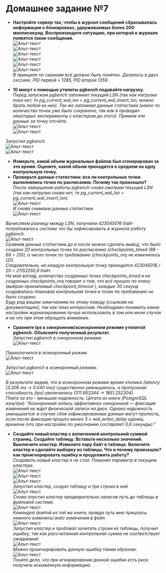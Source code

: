 
# Домашнее задание №7


* **Настройте сервер так, чтобы в журнал сообщений сбрасывалась информация о блокировках, удерживаемых более 200 миллисекунд. Воспроизведите ситуацию, при которой в журнале появятся такие сообщения.**  
![Альт-текст](Images/HW7/01.png)  
![Альт-текст](Images/HW7/02.png)  
![Альт-текст](Images/HW7/03.png)  
![Альт-текст](Images/HW7/04.png)  
![Альт-текст](Images/HW7/05.png)  
![Альт-текст](Images/HW7/06.png)  
_В принципе по скринам всё должно быть понятно. Делалось в двух сессиях. PID первой = 1285, PID второй 1359._  

* **10 минут c помощью утилиты pgbench подавайте нагрузку.**  
_Перед запуском pgbench запомнил текущий LSN (так как нагрузки пока нет, то pg_current_wal_lsn = pg_current_wal_insert_lsn, можно брать любой из них).
Так же запомнил данные статистики (какое-то количество точек уже было сохранено, так как я проводил некоторые эксперименты с кластером до этого). Примем эти данные за точку отсчёта._  
![Альт-текст](Images/HW6/02.png)  
![Альт-текст](Images/HW6/03.png)  

_Запустил pgbench._  
![Альт-текст](Images/HW6/03_50.png)  
![Альт-текст](Images/HW6/03_51.png)  

* **Измерьте, какой объем журнальных файлов был сгенерирован за это время. Оцените, какой объем приходится в среднем на одну контрольную точку.**  
* **Проверьте данные статистики: все ли контрольные точки выполнялись точно по расписанию. Почему так произошло?**  
_После завершения работы pgbench снова смотрим текущий LSN (так как нагрузки снова нет, то pg_current_wal_lsn = pg_current_wal_insert_lsn)._  
![Альт-текст](Images/HW6/05.png)  
_И снова снимаем данные статистики._  
![Альт-текст](Images/HW6/04.png)  

_Вычисляем разницу между LSN, получаем 423045016 байт потребовалось системе что бы зафиксировать в журнале работу pgbench._  
![Альт-текст](Images/HW6/06.png)  
_Сравнив данные статистики до и после можно сделать вывод, что было создано 20 контрольных точек по расписанию (checkpoints_timed (88 - 68 = 20)), а число точек по требованию (checkpoints_req не изменилось (2))._  
_Следовательно, на каждую контрольную точку приходится 423045016 / 20 = 21152250,8 байт._  
_На мой взгляд, количество созданных точек checkpoints_timed и не созданных checkpoints_req говорит о том, что всё прошло по плану (выбран приемлемый checkpoint_timeout ), каждые 30 секунд создавалась плановая контрольная точка и точек по требованию не было создано._  
_Буду рад вашим замечаниям по этому поводу (ссылкам на документацию), так как тема интересная. Необходимо понимать какие настройки журналирования лучше использовать в том или ином случае и на что при этом обращать внимание._  

* **Сравните tps в синхронном/асинхронном режиме утилитой pgbench. Объясните полученный результат.**  
_Запустил pgbench в синхронном режиме._  
![Альт-текст](Images/HW6/07.png)  

_Переключился в асинхронный режим._  
![Альт-текст](Images/HW6/08.png)  

_Запустил pgbench в асинхронный режиме._  
![Альт-текст](Images/HW6/09.png)  

_В результате видим, что в асинхронном режиме время отклика (latency (3.206 ms -> 0.540 ms)) существенно уменьшилось, а пропускная способность (tps) увеличилась (311.953344 -> 1851.252304)._  
_Плата за это - меньшая надежность. Цитата из книги (PostgreSQL изнутри):
"Асинхронная запись эффективнее синхронной — фиксация изменений не ждет физической записи на диск. Однако надежность уменьшается: в случае сбоя зафиксированные данные могут пропасть, если после
фиксации прошло менее 3 × wal_writer_delay единиц времени (что при настройке по умолчанию составляет 0,6 секунды)."_  


* **Создайте новый кластер с включенной контрольной суммой страниц. Создайте таблицу. Вставьте несколько значений. Выключите кластер. Измените пару байт в таблице. Включите кластер и сделайте выборку из таблицы. Что и почему произошло? как проигнорировать ошибку и продолжить работу?**  
_Создавать новый кластер я не стал. Поменял параметр в текущем кластере._  
![Альт-текст](Images/HW6/10.png)  
![Альт-текст](Images/HW6/11.png)  
![Альт-текст](Images/HW6/12.png)  
_Запустил кластер, создал таблицу и три строки в ней._  
![Альт-текст](Images/HW6/13.png)  
_Снова опустил кластер предварительно записав путь до таблицы в файловой системе._  
![Альт-текст](Images/HW6/14.png)  
_Командой (взятой из той же книги, правда путь мне пришлось немного изменить) внёс изменения в файл._  
![Альт-текст](Images/HW6/15.png)  
_Запустил кластер и пробовал зачитать строки из таблицы, получил ошибку, так как рассчитанная контрольная сумма не соответствует ожидаемой:_  
![Альт-текст](Images/HW6/16.png)  
_Можно проигнорировать данную ошибку таким образом:_  
![Альт-текст](Images/HW6/17.png)  
_Понято дело, что при игнорировании данной ошибки есть риск получить искажённую информацию._


